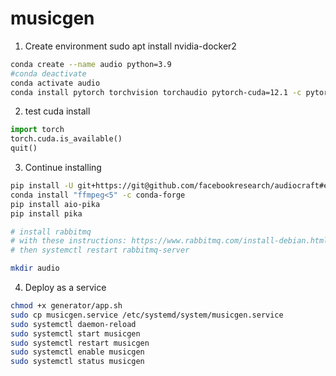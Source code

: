 # musicgen

1. Create environment
sudo apt install nvidia-docker2
```bash
conda create --name audio python=3.9
#conda deactivate
conda activate audio
conda install pytorch torchvision torchaudio pytorch-cuda=12.1 -c pytorch -c nvidia
```
2. test cuda install
```python
import torch
torch.cuda.is_available()
quit()
```

3. Continue installing
```bash
pip install -U git+https://git@github.com/facebookresearch/audiocraft#egg=audiocraft
conda install "ffmpeg<5" -c conda-forge
pip install aio-pika
pip install pika

# install rabbitmq 
# with these instructions: https://www.rabbitmq.com/install-debian.html#apt-quick-start-cloudsmith
# then systemctl restart rabbitmq-server

mkdir audio
```

4. Deploy as a service

```bash
chmod +x generator/app.sh
sudo cp musicgen.service /etc/systemd/system/musicgen.service
sudo systemctl daemon-reload
sudo systemctl start musicgen
sudo systemctl restart musicgen
sudo systemctl enable musicgen
sudo systemctl status musicgen
```